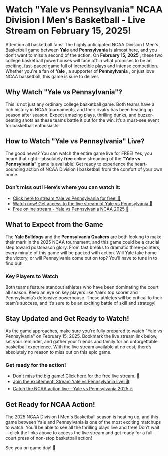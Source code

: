 # Watch "Yale vs Pennsylvania" NCAA Division I Men's Basketball - Live Stream on February 15, 2025!

Attention all basketball fans! The highly anticipated NCAA Division I Men's Basketball game between **Yale** and **Pennsylvania** is almost here, and you don’t want to miss a second of the action. On **February 15, 2025** , these two college basketball powerhouses will face off in what promises to be an exciting, fast-paced game full of incredible plays and intense competition. Whether you're a fan of **Yale** , a supporter of **Pennsylvania** , or just love NCAA basketball, this game is sure to deliver.

## Why Watch "Yale vs Pennsylvania"?

This is not just any ordinary college basketball game. Both teams have a rich history in NCAA tournaments, and their rivalry has been heating up season after season. Expect amazing plays, thrilling dunks, and buzzer-beating shots as these teams battle it out for the win. It’s a must-see event for basketball enthusiasts!

## How to Watch "Yale vs Pennsylvania" Live?

The good news? You can watch the entire game live for FREE! Yes, you heard that right—absolutely **free** online streaming of the **"Yale vs Pennsylvania"** game is available! Get ready to experience the heart-pounding action of NCAA Division I basketball from the comfort of your own home.

### Don’t miss out! Here’s where you can watch it:

- [Click here to stream Yale vs Pennsylvania for free! 🎥](https://tinyurl.com/livestreamfreeo?st=Yale+vs+Pennsylvania&si=ghc)
- [Watch now! Get access to the live stream of Yale vs Pennsylvania 🏀](https://tinyurl.com/livestreamfreeo?st=Yale+vs+Pennsylvania&si=ghc)
- [Free online stream - Yale vs Pennsylvania NCAA 2025 📲](https://tinyurl.com/livestreamfreeo?st=Yale+vs+Pennsylvania&si=ghc)

## What to Expect from the Game

The **Yale Bulldogs** and the **Pennsylvania Quakers** are both looking to make their mark in the 2025 NCAA tournament, and this game could be a crucial step toward postseason glory. From fast breaks to dramatic three-pointers, every minute of this game will be packed with action. Will Yale take home the victory, or will Pennsylvania come out on top? You’ll have to tune in to find out!

### Key Players to Watch

Both teams feature standout athletes who have been dominating the court all season. Keep an eye on key players like Yale’s top scorer and Pennsylvania’s defensive powerhouse. These athletes will be critical to their team’s success, and it’s sure to be an exciting battle of skill and strategy!

## Stay Updated and Get Ready to Watch!

As the game approaches, make sure you're fully prepared to watch "Yale vs Pennsylvania" on February 15, 2025. Bookmark the live stream link below, set your reminder, and gather your friends and family for an unforgettable basketball experience. With the live stream available at no cost, there’s absolutely no reason to miss out on this epic game.

### Get ready for the action!

- [Don't miss the big game! Click here for the free live stream. 🏀](https://tinyurl.com/livestreamfreeo?st=Yale+vs+Pennsylvania&si=ghc)
- [Join the excitement! Stream Yale vs Pennsylvania live! 🎬](https://tinyurl.com/livestreamfreeo?st=Yale+vs+Pennsylvania&si=ghc)
- [Catch the NCAA action live—Yale vs Pennsylvania 2025 🔥](https://tinyurl.com/livestreamfreeo?st=Yale+vs+Pennsylvania&si=ghc)

## Get Ready for NCAA Action!

The 2025 NCAA Division I Men's Basketball season is heating up, and this game between Yale and Pennsylvania is one of the most exciting matchups to watch. You’ll be able to see all the thrilling plays live and free! Don’t wait—click the links above to access the live stream and get ready for a full-court press of non-stop basketball action!

See you on game day! 🏀

